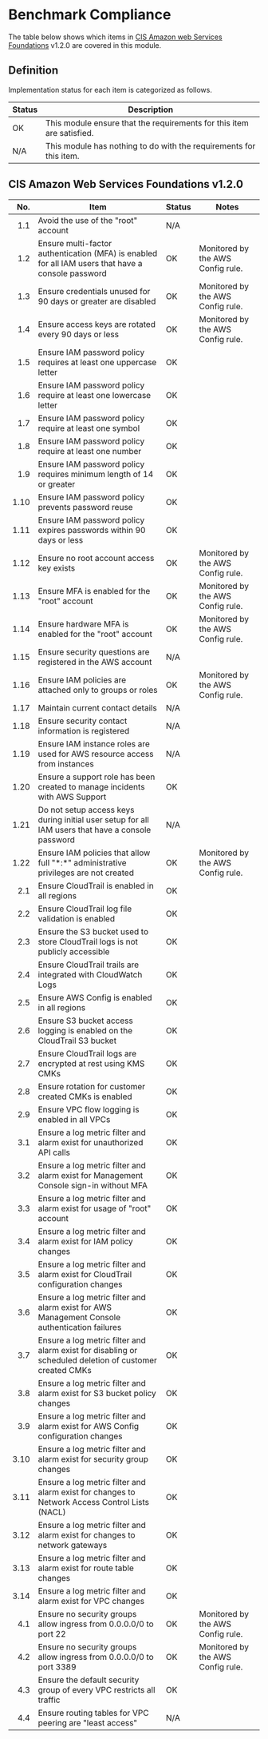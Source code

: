 # Benchmark Compliance

The table below shows which items in [CIS Amazon web Services Foundations] v1.2.0 are covered in this module.

## Definition

Implementation status for each item is categorized as follows. 

| Status | Description |
| ------ | ----------- |
| OK | This module ensure that the requirements for this item are satisfied. |
| N/A | This module has nothing to do with the requirements for this item. |

## CIS Amazon Web Services Foundations v1.2.0

| No. | Item | Status | Notes |
| ---:| ---- | ------ | ----- |
| 1.1  | Avoid the use of the "root" account | N/A | |
| 1.2  | Ensure multi-factor authentication (MFA) is enabled for all IAM users that have a console password | OK | Monitored by the AWS Config rule. |
| 1.3  | Ensure credentials unused for 90 days or greater are disabled | OK | Monitored by the AWS Config rule. |
| 1.4  | Ensure access keys are rotated every 90 days or less | OK | Monitored by the AWS Config rule. |
| 1.5  | Ensure IAM password policy requires at least one uppercase letter | OK | |
| 1.6  | Ensure IAM password policy require at least one lowercase letter | OK | |
| 1.7  | Ensure IAM password policy require at least one symbol | OK | |
| 1.8  | Ensure IAM password policy require at least one number | OK | |
| 1.9  | Ensure IAM password policy requires minimum length of 14 or greater | OK | |
| 1.10 | Ensure IAM password policy prevents password reuse | OK | |
| 1.11 | Ensure IAM password policy expires passwords within 90 days or less | OK | |
| 1.12 | Ensure no root account access key exists | OK | Monitored by the AWS Config rule. |
| 1.13 | Ensure MFA is enabled for the "root" account | OK | Monitored by the AWS Config rule. |
| 1.14 | Ensure hardware MFA is enabled for the "root" account | OK | Monitored by the AWS Config rule. |
| 1.15 | Ensure security questions are registered in the AWS account | N/A | |
| 1.16 | Ensure IAM policies are attached only to groups or roles | OK | Monitored by the AWS Config rule. |
| 1.17 | Maintain current contact details | N/A | |
| 1.18 | Ensure security contact information is registered | N/A | |
| 1.19 | Ensure IAM instance roles are used for AWS resource access from instances | N/A | |
| 1.20 | Ensure a support role has been created to manage incidents with AWS Support | OK | |
| 1.21 | Do not setup access keys during initial user setup for all IAM users that have a console password | N/A | |
| 1.22 | Ensure IAM policies that allow full "\*:\*" administrative privileges are not created | OK | Monitored by the AWS Config rule. |
| 2.1  | Ensure CloudTrail is enabled in all regions | OK | |
| 2.2  | Ensure CloudTrail log file validation is enabled | OK | |
| 2.3  | Ensure the S3 bucket used to store CloudTrail logs is not publicly accessible | OK | |
| 2.4  | Ensure CloudTrail trails are integrated with CloudWatch Logs | OK | |
| 2.5  | Ensure AWS Config is enabled in all regions | OK | |
| 2.6  | Ensure S3 bucket access logging is enabled on the CloudTrail S3 bucket | OK | |
| 2.7  | Ensure CloudTrail logs are encrypted at rest using KMS CMKs | OK | |
| 2.8  | Ensure rotation for customer created CMKs is enabled | OK | |
| 2.9  | Ensure VPC flow logging is enabled in all VPCs | OK | |
| 3.1  | Ensure a log metric filter and alarm exist for unauthorized API calls | OK | |
| 3.2  | Ensure a log metric filter and alarm exist for Management Console sign-in without MFA | OK | |
| 3.3  | Ensure a log metric filter and alarm exist for usage of "root" account | OK | |
| 3.4  | Ensure a log metric filter and alarm exist for IAM policy changes | OK | |
| 3.5  | Ensure a log metric filter and alarm exist for CloudTrail configuration changes | OK | |
| 3.6  | Ensure a log metric filter and alarm exist for AWS Management Console authentication failures | OK | |
| 3.7  | Ensure a log metric filter and alarm exist for disabling or scheduled deletion of customer created CMKs | OK | |
| 3.8  | Ensure a log metric filter and alarm exist for S3 bucket policy changes | OK | |
| 3.9  | Ensure a log metric filter and alarm exist for AWS Config configuration changes | OK | |
| 3.10 | Ensure a log metric filter and alarm exist for security group changes | OK | |
| 3.11 | Ensure a log metric filter and alarm exist for changes to Network Access Control Lists (NACL) | OK | |
| 3.12 | Ensure a log metric filter and alarm exist for changes to network gateways | OK | |
| 3.13 | Ensure a log metric filter and alarm exist for route table changes | OK | |
| 3.14 | Ensure a log metric filter and alarm exist for VPC changes | OK | |
| 4.1  | Ensure no security groups allow ingress from 0.0.0.0/0 to port 22 | OK | Monitored by the AWS Config rule. |
| 4.2  | Ensure no security groups allow ingress from 0.0.0.0/0 to port 3389 | OK | Monitored by the AWS Config rule. |
| 4.3  | Ensure the default security group of every VPC restricts all traffic | OK | |
| 4.4  | Ensure routing tables for VPC peering are "least access" | N/A | |

[CIS Amazon Web Services Foundations]: https://www.cisecurity.org/benchmark/amazon_web_services/
